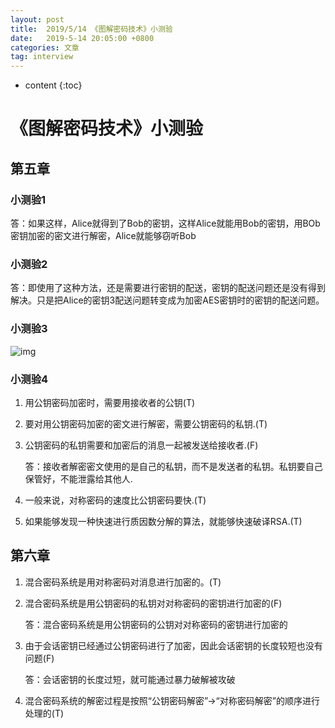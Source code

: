 ```yaml
---
layout: post
title:  2019/5/14 《图解密码技术》小测验
date:   2019-5-14 20:05:00 +0800
categories: 文章
tag: interview
---
```


* content
{:toc}
# 《图解密码技术》小测验

## 第五章

### 小测验1

答：如果这样，Alice就得到了Bob的密钥，这样Alice就能用Bob的密钥，用BOb密钥加密的密文进行解密，Alice就能够窃听Bob

### 小测验2

答：即使用了这种方法，还是需要进行密钥的配送，密钥的配送问题还是没有得到解决。只是把Alice的密钥3配送问题转变成为加密AES密钥时的密钥的配送问题。

### 小测验3

![img](https://wx1.sinaimg.cn/mw690/0066mMjily1g30mv9dzo1j31lo0u0jv9.jpg)

### 小测验4

1. 用公钥密码加密时，需要用接收者的公钥(T)

2. 要对用公钥密码加密的密文进行解密，需要公钥密码的私钥.(T)

3. 公钥密码的私钥需要和加密后的消息一起被发送给接收者.(F)

   答：接收者解密密文使用的是自己的私钥，而不是发送者的私钥。私钥要自己保管好，不能泄露给其他人.

4. 一般来说，对称密码的速度比公钥密码要快.(T)

5. 如果能够发现一种快速进行质因数分解的算法，就能够快速破译RSA.(T)

## 第六章

1. 混合密码系统是用对称密码对消息进行加密的。(T)

2. 混合密码系统是用公钥密码的私钥对对称密码的密钥进行加密的(F)

   答：混合密码系统是用公钥密码的公钥对对称密码的密钥进行加密的

3. 由于会话密钥已经通过公钥密码进行了加密，因此会话密钥的长度较短也没有问题(F)

   答：会话密钥的长度过短，就可能通过暴力破解被攻破

4. 混合密码系统的解密过程是按照“公钥密码解密”→“对称密码解密”的顺序进行处理的(T)